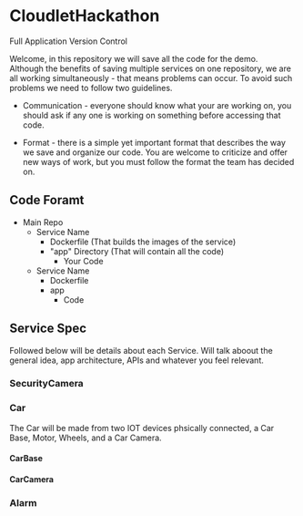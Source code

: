 # CloudletHackathon
Full Application Version Control

Welcome, in this repository we will save all the code for the demo.<br>
Although the benefits of saving multiple services on one repository, we are all working simultaneously - that means problems can occur.
To avoid such problems we need to follow two guidelines.
  * Communication - everyone should know what your are working on, you should ask if any one is working on something before accessing that code.
  
  * Format - there is a simple yet important format that describes the way we save and organize our code. You are welcome to criticize and offer new ways of work, but you must follow the format the team has decided on.
  
## Code Foramt

- Main Repo
    - Service Name
      - Dockerfile (That builds the images of the service)
      - "app" Directory (That will contain all the code)
        - Your Code
    - Service Name
      - Dockerfile
      - app
        - Code
        
## Service Spec
Followed below will be details about each Service.
Will talk aboout the general idea, app architecture, APIs and whatever you feel relevant.

### SecurityCamera

### Car
The Car will be made from two IOT devices phsically connected, a Car Base, Motor, Wheels, and a Car Camera.

#### CarBase

#### CarCamera

### Alarm

